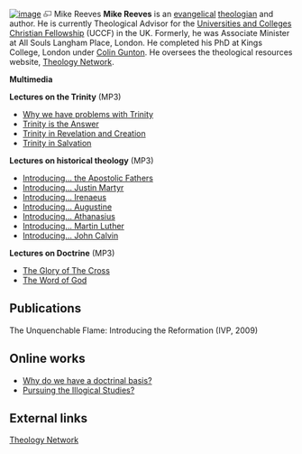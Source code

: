 [![image](images/thumb/9/95/Mikereeves.jpeg/150px-Mikereeves.jpeg)](http://www.theopedia.com/File:Mikereeves.jpeg)
[![image](data:image/png;base64,iVBORw0KGgoAAAANSUhEUgAAAA8AAAALCAAAAACFLIiAAAAAAnRSTlMA/1uRIrUAAABPSURBVAjXY/j///+5vXDwjAHIr26ZAgXZe8H8a/+hoIcw/9nevdVL9+79DuPvzQYZFPUezu8BMZLXgkExnD8HAu6hqv//n+HZVjD4DuUDAKlChD3fj6aPAAAAAElFTkSuQmCC)](http://www.theopedia.com/File:Mikereeves.jpeg "Enlarge")
Mike Reeves
**Mike Reeves** is an
[evangelical](Evangelicalism "Evangelicalism")
[theologian](Theologian "Theologian") and author. He is currently
Theological Advisor for the
[Universities and Colleges Christian Fellowship](http://www.uccf.org.uk)
(UCCF) in the UK. Formerly, he was Associate Minister at All Souls
Langham Place, London. He completed his PhD at Kings College,
London under [Colin Gunton](Colin_Gunton "Colin Gunton"). He
oversees the theological resources website,
[Theology Network](http://www.theologynetwork.org.uk).

**Multimedia**

**Lectures on the Trinity** (MP3)

-   [Why we have problems with Trinity](http://theologynetwork.org/christian-beliefs/doctrine-of-god/getting-stuck-in/trinity-1--why-we-have-problems-with-trinity.htm)
-   [Trinity is the Answer](http://theologynetwork.org/christian-beliefs/doctrine-of-god/getting-stuck-in/trinity-2--trinity-is-the-answer.htm)
-   [Trinity in Revelation and Creation](http://theologynetwork.org/christian-beliefs/doctrine-of-god/getting-stuck-in/trinity-3--trinity-in-revelation-and-creation.htm)
-   [Trinity in Salvation](http://theologynetwork.org/christian-beliefs/doctrine-of-god/getting-stuck-in/trinity-4--trinity-in-salvation.htm)

**Lectures on historical theology** (MP3)

-   [Introducing... the Apostolic Fathers](http://theologynetwork.org/historical-theology/getting-stuck-in/introducing----the-apostolic-fathers.htm)
-   [Introducing... Justin Martyr](http://theologynetwork.org/historical-theology/getting-stuck-in/introducing----justin-martyr.htm)
-   [Introducing... Irenaeus](http://theologynetwork.org/historical-theology/getting-stuck-in/introducing----irenaeus.htm)
-   [Introducing... Augustine](http://theologynetwork.org/historical-theology/getting-stuck-in/introducing----augustine.htm)
-   [Introducing... Athanasius](http://www.theologynetwork.org/historical-theology/getting-stuck-in/introducing----athanasius.htm)
-   [Introducing... Martin Luther](http://theologynetwork.org/historical-theology/getting-stuck-in/introducing----martin-luther.htm)
-   [Introducing... John Calvin](http://theologynetwork.org/historical-theology/getting-stuck-in/introducing----john-calvin.htm)

**Lectures on Doctrine** (MP3)

-   [The Glory of The Cross](http://www.uccf.org.uk/students/regional/south-west/transformission-talks.htm)
-   [The Word of God](http://www.uccf.org.uk/students/regional/south-west/transformission-2008.htm)

## Publications

The Unquenchable Flame: Introducing the Reformation (IVP, 2009)

## Online works

-   [Why do we have a doctrinal basis?](http://theologynetwork.org/christian-beliefs/why-do-we-have-a-doctrinal-basis-htm)
-   [Pursuing the Illogical Studies?](http://theologynetwork.org/studying-theologyrs/starting-out/pursuing-the-illogical-studies.htm)

## External links

[Theology Network](http://www.theologynetwork.org.uk)



